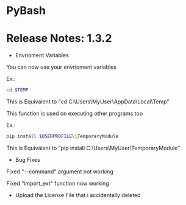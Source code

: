 # PyBash

# Release Notes: 1.3.2

* Envrioment Variables

You can now use your envrioment variables

Ex.:

```bash
cd $TEMP 
```

This is Equivalent to "cd C:\Users\MyUser\AppData\Local\Temp"

This function is used on executing other programs too

Ex.:

```bash
pip install $USERPROFILE\\TemporaryModule
```

This is Equivalent to "pip install C:\Users\MyUser\TemporaryModule"

* Bug Fixes

Fixed "--command" argument not working

Fixed "import_ext" function now working

* Upload the License File that i accidentally deleted